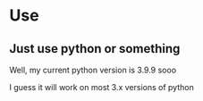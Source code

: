 # Use

## Just use python or something

Well, my current python version is 3.9.9 sooo

I guess it will work on most 3.x versions of python

